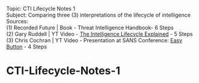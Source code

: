 Topic: CTI Lifecycle Notes 1 <br />
Subject: Comparing three (3) interpretations of the lifecycle of intelligence<br />
Sources:<br />
(1) Recorded Future | Book - Threat Intelligence Handbook- 6 Steps <br />
(2) Gary Ruddell | YT Video - [The Intelligence Lifecycle Explained](https://youtu.be/B2wRbotog-Y?si=QtvAwSq90Oggx3XY) - 5 Steps <br />
(3) Chris Cochran | YT Video - Presentation at SANS Conference: [Easy Button](https://youtu.be/ecY5WW_qppc?si=krmRYQM5iLrkSfbr) - 4 Steps <br />

# CTI-Lifecycle-Notes-1
